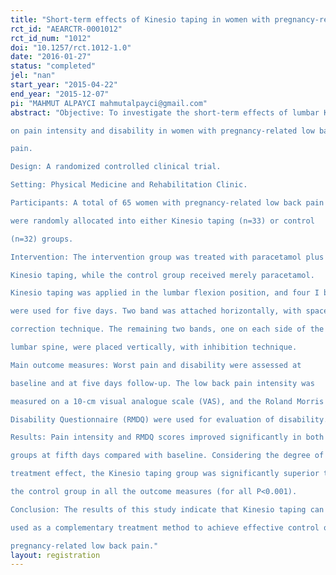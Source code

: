 ```yaml
---
title: "Short-term effects of Kinesio taping in women with pregnancy-related low back pain: a randomized controlled clinical trial"
rct_id: "AEARCTR-0001012"
rct_id_num: "1012"
doi: "10.1257/rct.1012-1.0"
date: "2016-01-27"
status: "completed"
jel: "nan"
start_year: "2015-04-22"
end_year: "2015-12-07"
pi: "MAHMUT ALPAYCI mahmutalpayci@gmail.com"
abstract: "Objective: To investigate the short-term effects of lumbar Kinesio taping
on pain intensity and disability in women with pregnancy-related low back
pain.
Design: A randomized controlled clinical trial.
Setting: Physical Medicine and Rehabilitation Clinic.
Participants: A total of 65 women with pregnancy-related low back pain
were randomly allocated into either Kinesio taping (n=33) or control
(n=32) groups.
Intervention: The intervention group was treated with paracetamol plus
Kinesio taping, while the control group received merely paracetamol.
Kinesio taping was applied in the lumbar flexion position, and four I bands
were used for five days. Two band was attached horizontally, with space
correction technique. The remaining two bands, one on each side of the
lumbar spine, were placed vertically, with inhibition technique.
Main outcome measures: Worst pain and disability were assessed at
baseline and at five days follow-up. The low back pain intensity was
measured on a 10-cm visual analogue scale (VAS), and the Roland Morris
Disability Questionnaire (RMDQ) were used for evaluation of disability.
Results: Pain intensity and RMDQ scores improved significantly in both
groups at fifth days compared with baseline. Considering the degree of
treatment effect, the Kinesio taping group was significantly superior than
the control group in all the outcome measures (for all P<0.001).
Conclusion: The results of this study indicate that Kinesio taping can be
used as a complementary treatment method to achieve effective control of
pregnancy-related low back pain."
layout: registration
---
```



